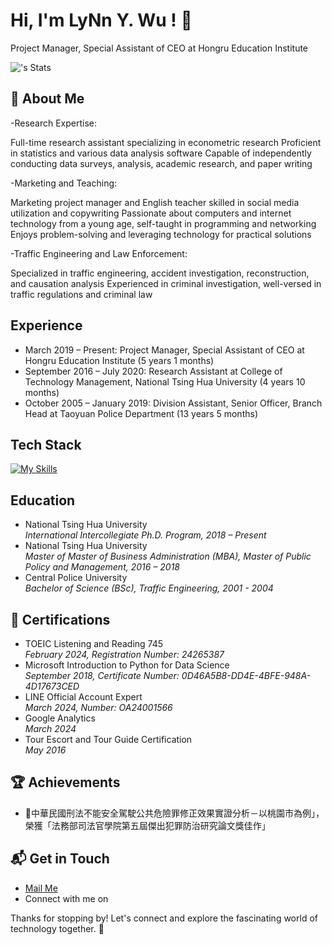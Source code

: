 # Hi, I'm LyNn Y. Wu ! 👋

Project Manager, Special Assistant of CEO at Hongru Education Institute

![<LyNnYWu>'s Stats](https://github-readme-stats.vercel.app/api?username=LyNnYWu&theme=vue-dark&show_icons=true&hide_border=true&count_private=true)

## 🚀 About Me

-Research Expertise:

Full-time research assistant specializing in econometric research
Proficient in statistics and various data analysis software
Capable of independently conducting data surveys, analysis, academic research, and paper writing

-Marketing and Teaching:

Marketing project manager and English teacher skilled in social media utilization and copywriting
Passionate about computers and internet technology from a young age, self-taught in programming and networking
Enjoys problem-solving and leveraging technology for practical solutions

-Traffic Engineering and Law Enforcement:

Specialized in traffic engineering, accident investigation, reconstruction, and causation analysis
Experienced in criminal investigation, well-versed in traffic regulations and criminal law

## Experience
- March 2019 – Present: Project Manager, Special Assistant of CEO at Hongru Education Institute (5 years 1 months)
- September 2016 – July 2020: Research Assistant at College of Technology Management, National Tsing Hua University (4 years 10 months)
- October 2005 – January 2019: Division Assistant, Senior Officer, Branch Head at Taoyuan Police Department (13 years 5 months)

## Tech Stack
[![My Skills](https://skillicons.dev/icons?i=js,html,css,py,bootstrap,git,jquery,latex,md,mysql,ps,php,r,sklearn,tensorflow,wordpress&perline=8)](https://skillicons.dev)

## Education
- National Tsing Hua University<br> *International Intercollegiate Ph.D. Program, 2018 – Present*
- National Tsing Hua University<br> *Master of Master of Business Administration (MBA), Master of Public Policy and Management, 2016 – 2018*
- Central Police University<br> *Bachelor of Science (BSc), Traffic Engineering, 2001 - 2004*

## 🌱 Certifications

- TOEIC Listening and Reading 745<br> *February 2024, Registration Number: 24265387*
- Microsoft Introduction to Python for Data Science<br> *September 2018, Certificate Number: 0D46A5B8-DD4E-4BFE-948A-4D17673CED*
- LINE Official Account Expert<br> *March 2024, Number: OA24001566*
- Google Analytics<br> *March 2024*
- Tour Escort and Tour Guide Certification<br> *May 2016*

 ## 🏆 Achievements

- 🌟中華民國刑法不能安全駕駛公共危險罪修正效果實證分析－以桃園市為例」，榮獲「法務部司法官學院第五屆傑出犯罪防治研究論文獎佳作」

## 📬 Get in Touch

- [Mail Me](mailto:yanlinwu70@gmail.com)
- Connect with me on []()

Thanks for stopping by! Let's connect and explore the fascinating world of technology together. 🚀



<!--

Here are some ideas to get you started:

- 🔭 I’m currently working on ...
- 🌱 I’m currently learning ...
- 👯 I’m looking to collaborate on ...
- 🤔 I’m looking for help with ...
- 💬 Ask me about ...
- 📫 How to reach me: ...
- 😄 Pronouns: ...
- ⚡ Fun fact: ...
-->
